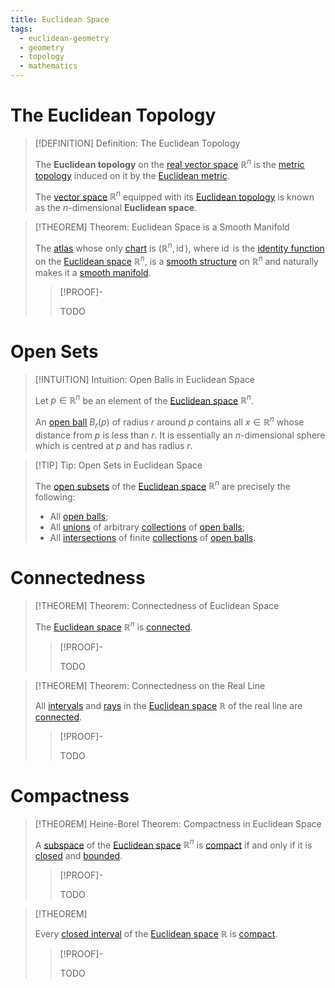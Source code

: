 ```yaml
---
title: Euclidean Space
tags:
  - euclidean-geometry
  - geometry
  - topology
  - mathematics
---
```


# The Euclidean Topology

>[!DEFINITION] Definition: The Euclidean Topology
>
>The **Euclidean topology** on the [real vector space](../../../Algebra/Linear%20Algebra/Matrices/Row%20and%20Column%20Vectors/Real%20Vectors/Structure%20of%20the%20Real%20Vector%20Space.md) $\mathbb{R}^n$ is the [metric topology](../../../Topology/Metric%20Spaces/index.md) induced on it by the [Euclidean metric](../../Algebra/Linear%20Algebra/Vector%20Spaces/Inner%20Product%20Spaces/Euclidean%20Metric.md).
>
>The [vector space](../../../Algebra/Linear%20Algebra/Matrices/Row%20and%20Column%20Vectors/Real%20Vectors/Structure%20of%20the%20Real%20Vector%20Space.md) $\mathbb{R}^n$ equipped with its [Euclidean topology](The%20Topology%20of%20Euclidean%20Space.md) is known as the $n$-dimensional **Euclidean space**.
>

>[!THEOREM] Theorem: Euclidean Space is a Smooth Manifold
>
>The [atlas](../../Geometry/Manifolds/Coordinate%20Systems/Atlases.md) whose only [chart](../../Geometry/Manifolds/Coordinate%20Systems/index.md) is $(\mathbb{R}^n, \operatorname{id})$, where $\operatorname{id}$ is the [identity function](../../../Analysis/Functions/Identity%20Function.md) on the [Euclidean space](The%20Topology%20of%20Euclidean%20Space.md) $\mathbb{R}^n$, is a [smooth structure](../../../Analysis/Analysis%20on%20Manifolds/Smooth%20Manifolds.md) on $\mathbb{R}^n$ and naturally makes it a [smooth manifold](../../../Analysis/Analysis%20on%20Manifolds/Smooth%20Manifolds.md).
>
>>[!PROOF]-
>>
>>TODO
>>
>

# Open Sets

>[!INTUITION] Intuition: Open Balls in Euclidean Space
>
>Let $p \in \mathbb{R}^n$ be an element of the [Euclidean space](The%20Topology%20of%20Euclidean%20Space.md) $\mathbb{R}^n$.
>
>An [open ball](../../../Topology/Metric%20Spaces/index.md) $B_r(p)$ of radius $r$ around $p$ contains all $x \in \mathbb{R}^n$ whose distance from $p$ is less than $r$. It is essentially an $n$-dimensional sphere which is centred at $p$ and has radius $r$.
>

>[!TIP] Tip: Open Sets in Euclidean Space
>
>The [open subsets](../../Topology/Topological%20Spaces.md) of the [Euclidean space](The%20Topology%20of%20Euclidean%20Space.md) $\mathbb{R}^n$ are precisely the following:
>- All [open balls](The%20Topology%20of%20Euclidean%20Space.md);
>- All [unions](../../../Set%20Theory/Collections/Operations%20with%20Collections.md) of arbitrary [collections](../../Set%20Theory/Collections/Collections.md) of [open balls](The%20Topology%20of%20Euclidean%20Space.md);
>- All [intersections](../../../Set%20Theory/Collections/Operations%20with%20Collections.md) of finite [collections](../../Set%20Theory/Collections/Collections.md) of [open balls](The%20Topology%20of%20Euclidean%20Space.md).
>

# Connectedness

>[!THEOREM] Theorem: Connectedness of Euclidean Space
>
>The [Euclidean space](The%20Topology%20of%20Euclidean%20Space.md) $\mathbb{R}^n$ is [connected](../../../Topology/Connectedness/index.md).
>
>>[!PROOF]-
>>
>>TODO
>>
>

>[!THEOREM] Theorem: Connectedness on the Real Line
>
>All [intervals](../../../Set%20Theory/Ordering/Intervals.md) and [rays](../../../Set%20Theory/Ordering/Rays.md) in the [Euclidean space](The%20Topology%20of%20Euclidean%20Space.md) $\mathbb{R}$ of the real line are [connected](../../../Topology/Connectedness/index.md#^connected-subset).
>
>>[!PROOF]-
>>
>>TODO
>>
>

# Compactness

>[!THEOREM] Heine-Borel Theorem: Compactness in Euclidean Space
>
>A [subspace](../../Topology/Topological%20Subspaces.md) of the [Euclidean space](The%20Topology%20of%20Euclidean%20Space.md) $\mathbb{R}^n$ is [compact](../../../Topology/Compactness/index.md) if and only if it is [closed](../../Topology/Topological%20Spaces.md) and [bounded](../../../Topology/Metric%20Spaces/Boundedness%20in%20Metric%20Spaces.md).
>
>>[!PROOF]-
>>
>>TODO
>>
>

>[!THEOREM]
>
>Every [closed interval](../../../Set%20Theory/Ordering/Intervals.md) of the [Euclidean space](The%20Topology%20of%20Euclidean%20Space.md) $\mathbb{R}$ is [compact](../../../Topology/Compactness/index.md).
>
>>[!PROOF]-
>>
>>TODO
>>
>

